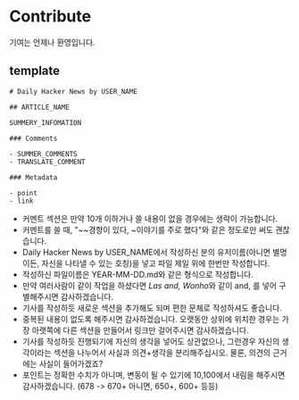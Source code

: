 # Contribute

기여는 언제나 환영입니다.

## template

```
# Daily Hacker News by USER_NAME

## ARTICLE_NAME

SUMMERY_INFOMATION

### Comments

- SUMMER_COMMENTS
- TRANSLATE_COMMENT

### Metadata

- point
- link
```

- 커멘트 섹션은 만약 10개 이하거나 쓸 내용이 없을 경우에는 생략이 가능합니다.
- 커멘트를 쓸 때, "~~경향이 있다, ~이야기를 주로 했다"와 같은 정도로만 써도 괜찮습니다.
- Daily Hacker News by USER_NAME에서 작성하신 분의 유저이름(아니면 별명이든, 자신을 나타낼 수 있는 호칭)을 넣고 파일 제일 위에 한번만 작성합니다.
- 작성하신 파일이름은 YEAR-MM-DD.md와 같은 형식으로 작성합니다.
- 만약 여러사람이 같이 작업을 하셨다면 *Las and, Wonho*와 같이  and, 를 넣어 구별해주시면 감사하겠습니다.
- 기사를 작성하듯 새로운 섹션을 추가해도 되며 편한 문체로 작성하셔도 좋습니다.
- 중복된 내용이 없도록 해주시면 감사하겠습니다. 오랫동안 상위에 위치한 경우는 가장 아랫쪽에 다른 섹션을 만들어서 링크만 걸어주시면 감사하겠습니다.
- 기사를 작성하듯 진행되기에 자신의 생각을 넣어도 상관없으나, 그런경우 자신의 생각이라는 섹션을 나누어서 사실과 의견+생각을 분리해주십시오. 물론, 의견의 근거에는 사실이 들어가겠죠?
- 포인트는 정확한 수치가 아니며, 변동이 될 수 있기에 10,100에서 내림을 해주시면 감사하겠습니다. (678 -> 670+ 아니면, 650+, 600+ 등등)